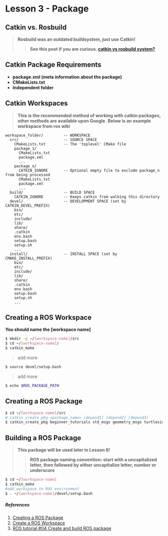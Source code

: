 # Lesson 3 - Package

## Catkin vs. Rosbuild
>**Rosbuild was an outdated buildsystem, just use Catkin!**
>>**See this post if you are curious. [catkin vs rosbuild system?](https://answers.ros.org/question/125901/catkin-vs-rosbuild-system/)** 


## Catkin Package Requirements
- **package.xml (meta information about the package)**
- **CMakeLists.txt**
- **Independent folder**

## Catkin Workspaces
>**This is the recommended method of working with catkin packages, other methods are available upon Google.**
**Below is an example workspace from ros wiki**

```
workspace_folder/         -- WORKSPACE
  src/                    -- SOURCE SPACE
    CMakeLists.txt        -- The 'toplevel' CMake file
    package_1/
      CMakeLists.txt
      package.xml
      ...
    package_n/
      CATKIN_IGNORE       -- Optional empty file to exclude package_n from being processed
      CMakeLists.txt
      package.xml
      ...
  build/                  -- BUILD SPACE
    CATKIN_IGNORE         -- Keeps catkin from walking this directory
  devel/                  -- DEVELOPMENT SPACE (set by CATKIN_DEVEL_PREFIX)
    bin/
    etc/
    include/
    lib/
    share/
    .catkin
    env.bash
    setup.bash
    setup.sh
    ...
  install/                -- INSTALL SPACE (set by CMAKE_INSTALL_PREFIX)
    bin/
    etc/
    include/
    lib/
    share/
    .catkin             
    env.bash
    setup.bash
    setup.sh
    ...
```

## Creating a ROS Workspace
**You should name the [workspace name]**
```bash
$ mkdir -p ~/[workspace-name]/src 
$ cd ~/[workspace-name]/
$ catkin_make
```

> add more
```bash
$ source devel/setup.bash
```
>add more
```bash
$ echo $ROS_PACKAGE_PATH
```
## Creating a ROS Package
```bash
$ cd ~/[workspace-name]/src
# catkin_create_pkg <package_name> [depend1] [depend2] [depend3]
$ catkin_create_pkg beginner_tutorials std_msgs geometry_msgs turtlesim rospy roscpp
```
## Building a ROS Package
>**This package will be used later in Lesson 6!**
>>**ROS package naming convention: start with a uncapitalized letter, then followed by either uncapitalize letter, number or underscore** 
```bash
$ cd ~/[workspace-name]
$ catkin_make
#add workspace to ROS environment
$ . ~/[workspace-name]/devel/setup.bash
```


##### *References*
1. [Creating a ROS Package](http://wiki.ros.org/ROS/Tutorials/CreatingPackage)
2. [Create a ROS Workspace](http://wiki.ros.org/ROS/Tutorials/InstallingandConfiguringROSEnvironment)
3. [ROS tutorial #04 Create and build ROS package](https://www.youtube.com/watch?v=4j_jsqdqLoM&list=PLk51HrKSBQ8-jTgD0qgRp1vmQeVSJ5SQC&index=4&ab_channel=ShawnChen)